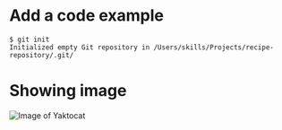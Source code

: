 # Add a code example
```
$ git init
Initialized empty Git repository in /Users/skills/Projects/recipe-repository/.git/
```

# Showing image
![Image of Yaktocat](https://octodex.github.com/images/yaktocat.png)
